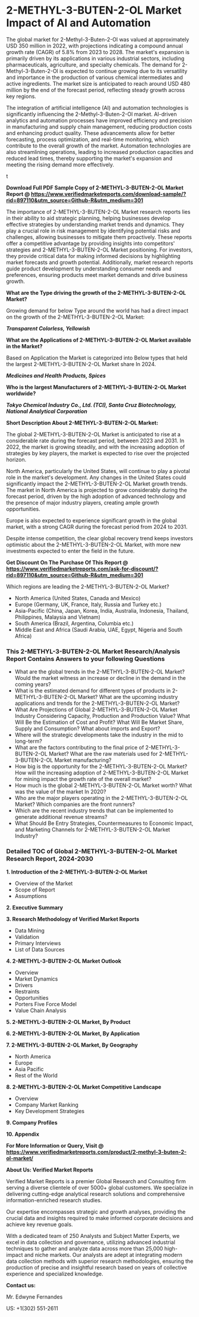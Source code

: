 <meta name="title" content="Global 2-METHYL-3-BUTEN-2-OL Market Impact of AI and Automation"><meta name="description" content="The global market for 2-Methyl-3-Buten-2-Ol was valued at approximately USD 350 million in 2022, with projections indicating a compound annual growth rate (CAGR) of 5."><meta name="title" content="2-METHYL-3-BUTEN-2-OL Market Size, Share, Scope, Trends, Growth, Opportunities, Analysis, Forecast"><h1>2-METHYL-3-BUTEN-2-OL Market Impact of AI and Automation</h1><p>The global market for 2-Methyl-3-Buten-2-Ol was valued at approximately USD 350 million in 2022, with projections indicating a compound annual growth rate (CAGR) of 5.8% from 2023 to 2028. The market's expansion is primarily driven by its applications in various industrial sectors, including pharmaceuticals, agriculture, and specialty chemicals. The demand for 2-Methyl-3-Buten-2-Ol is expected to continue growing due to its versatility and importance in the production of various chemical intermediates and active ingredients. The market size is anticipated to reach around USD 480 million by the end of the forecast period, reflecting steady growth across key regions.</p><p>The integration of artificial intelligence (AI) and automation technologies is significantly influencing the 2-Methyl-3-Buten-2-Ol market. AI-driven analytics and automation processes have improved efficiency and precision in manufacturing and supply chain management, reducing production costs and enhancing product quality. These advancements allow for better forecasting, process optimization, and real-time monitoring, which contribute to the overall growth of the market. Automation technologies are also streamlining operations, leading to increased production capacities and reduced lead times, thereby supporting the market's expansion and meeting the rising demand more effectively.</p>t</p><p id="" class=""><strong>Download Full PDF Sample Copy of 2-METHYL-3-BUTEN-2-OL Market Report @ <a href="https://www.verifiedmarketreports.com/download-sample/?rid=897110&utm_source=Github-R&utm_medium=301" target="_blank">https://www.verifiedmarketreports.com/download-sample/?rid=897110&utm_source=Github-R&utm_medium=301</a></strong></p><p>The importance of&nbsp;2-METHYL-3-BUTEN-2-OL Market research reports lies in their ability to aid strategic planning, helping businesses develop effective strategies by understanding market trends and dynamics. They play a crucial role in risk management by identifying potential risks and challenges, allowing businesses to mitigate them proactively. These reports offer a competitive advantage by providing insights into competitors' strategies and 2-METHYL-3-BUTEN-2-OL Market positioning. For investors, they provide critical data for making informed decisions by highlighting market forecasts and growth potential. Additionally, market research reports guide product development by understanding consumer needs and preferences, ensuring products meet market demands and drive business growth.</p><p><strong>What are the&nbsp;Type driving the growth of the 2-METHYL-3-BUTEN-2-OL Market?</strong></p><p id="" class="">Growing demand for below Type around the world has had a direct impact on the growth of the 2-METHYL-3-BUTEN-2-OL Market:</p><em><strong>Transparent Colorless, Yellowish</strong></em></p><strong>What are the&nbsp;Applications&nbsp;of 2-METHYL-3-BUTEN-2-OL Market available in the Market?</strong></p><p id="" class="">Based on Application the Market is categorized into Below types that held the largest 2-METHYL-3-BUTEN-2-OL Market share In 2024.</p><em><strong>Medicines and Health Products, Spices</strong></em></p><strong>Who is the largest Manufacturers of 2-METHYL-3-BUTEN-2-OL Market worldwide?</strong></p><p><em><strong>Tokyo Chemical Industry Co., Ltd. (TCI), Santa Cruz Biotechnology, National Analytical Corporation</strong></em></p><p id="" class=""><strong>Short Description About 2-METHYL-3-BUTEN-2-OL Market:</strong></p><p>The global 2-METHYL-3-BUTEN-2-OL Market is anticipated to rise at a considerable rate during the forecast period, between 2023 and 2031. In 2022, the market is growing steadily, and with the increasing adoption of strategies by key players, the market is expected to rise over the projected horizon.</p><p>North America, particularly the United States, will continue to play a pivotal role in the market's development. Any changes in the United States could significantly impact the 2-METHYL-3-BUTEN-2-OL Market growth trends. The market in North America is projected to grow considerably during the forecast period, driven by the high adoption of advanced technology and the presence of major industry players, creating ample growth opportunities.</p><p>Europe is also expected to experience significant growth in the global market, with a strong CAGR during the forecast period from 2024 to 2031.</p><p>Despite intense competition, the clear global recovery trend keeps investors optimistic about the 2-METHYL-3-BUTEN-2-OL Market, with more new investments expected to enter the field in the future.</p><p id="" class=""><strong>Get Discount On The Purchase Of This Report @ <a href="https://www.verifiedmarketreports.com/ask-for-discount/?rid=897110&utm_source=Github-R&utm_medium=301" target="_blank">https://www.verifiedmarketreports.com/ask-for-discount/?rid=897110&utm_source=Github-R&utm_medium=301</a></strong></p>Which regions are leading the 2-METHYL-3-BUTEN-2-OL Market?</p><ul><li>North America (United States, Canada and Mexico)</li><li>Europe (Germany, UK, France, Italy, Russia and Turkey etc.)</li><li>Asia-Pacific (China, Japan, Korea, India, Australia, Indonesia, Thailand, Philippines, Malaysia and Vietnam)</li><li>South America (Brazil, Argentina, Columbia etc.)</li><li>Middle East and Africa (Saudi Arabia, UAE, Egypt, Nigeria and South Africa)</li></ul><h3 id="" class="">This 2-METHYL-3-BUTEN-2-OL Market Research/Analysis Report Contains Answers to your following Questions</h3><ul><li>What are the global trends in the 2-METHYL-3-BUTEN-2-OL Market? Would the market witness an increase or decline in the demand in the coming years?</li><li>What is the estimated demand for different types of products in 2-METHYL-3-BUTEN-2-OL Market? What are the upcoming industry applications and trends for the 2-METHYL-3-BUTEN-2-OL Market?</li><li>What Are Projections of Global 2-METHYL-3-BUTEN-2-OL Market Industry Considering Capacity, Production and Production Value? What Will Be the Estimation of Cost and Profit? What Will Be Market Share, Supply and Consumption? What about imports and Export?</li><li>Where will the strategic developments take the industry in the mid to long-term?</li><li>What are the factors contributing to the final price of 2-METHYL-3-BUTEN-2-OL Market? What are the raw materials used for 2-METHYL-3-BUTEN-2-OL Market manufacturing?</li><li>How big is the opportunity for the 2-METHYL-3-BUTEN-2-OL Market? How will the increasing adoption of 2-METHYL-3-BUTEN-2-OL Market for mining impact the growth rate of the overall market?</li><li>How much is the global 2-METHYL-3-BUTEN-2-OL Market worth? What was the value of the market In 2020?</li><li>Who are the major players operating in the 2-METHYL-3-BUTEN-2-OL Market? Which companies are the front runners?</li><li>Which are the recent industry trends that can be implemented to generate additional revenue streams?</li><li>What Should Be Entry Strategies, Countermeasures to Economic Impact, and Marketing Channels for 2-METHYL-3-BUTEN-2-OL Market Industry?</li></ul><h3 id="" class="">Detailed TOC of Global 2-METHYL-3-BUTEN-2-OL Market Research Report, 2024-2030</h3><p id="" class=""><strong>1. Introduction of the 2-METHYL-3-BUTEN-2-OL Market</strong></p><ul><li>Overview of the Market</li><li>Scope of Report</li><li>Assumptions</li></ul><p id="" class=""><strong>2. Executive Summary</strong></p><p id="" class=""><strong>3. Research Methodology of Verified Market Reports</strong></p><ul><li>Data Mining</li><li>Validation</li><li>Primary Interviews</li><li>List of Data Sources</li></ul><p id="" class=""><strong>4. 2-METHYL-3-BUTEN-2-OL Market Outlook</strong></p><ul><li>Overview</li><li>Market Dynamics</li><li>Drivers</li><li>Restraints</li><li>Opportunities</li><li>Porters Five Force Model</li><li>Value Chain Analysis</li></ul><p id="" class=""><strong>5. 2-METHYL-3-BUTEN-2-OL Market, By Product</strong></p><p id="" class=""><strong>6. 2-METHYL-3-BUTEN-2-OL Market, By Application</strong></p><p id="" class=""><strong>7. 2-METHYL-3-BUTEN-2-OL Market, By Geography</strong></p><ul><li>North America</li><li>Europe</li><li>Asia Pacific</li><li>Rest of the World</li></ul><p id="" class=""><strong>8. 2-METHYL-3-BUTEN-2-OL Market Competitive Landscape</strong></p><ul><li>Overview</li><li>Company Market Ranking</li><li>Key Development Strategies</li></ul><p id="" class=""><strong>9. Company Profiles</strong></p><p id="" class=""><strong>10. Appendix</strong></p><p id="" class=""><strong>For More Information or Query, Visit @ <a href="https://www.verifiedmarketreports.com/product/2-methyl-3-buten-2-ol-market/" target="_blank">https://www.verifiedmarketreports.com/product/2-methyl-3-buten-2-ol-market/</a></strong></p><p id="" class=""><strong>About Us: Verified Market Reports</strong></p><p id="" class="">Verified Market Reports is a premier Global Research and Consulting firm serving a diverse clientele of over 5000+ global customers. We specialize in delivering cutting-edge analytical research solutions and comprehensive information-enriched research studies.</p><p id="" class="">Our expertise encompasses strategic and growth analyses, providing the crucial data and insights required to make informed corporate decisions and achieve key revenue goals.</p><p id="" class="">With a dedicated team of 250 Analysts and Subject Matter Experts, we excel in data collection and governance, utilizing advanced industrial techniques to gather and analyze data across more than 25,000 high-impact and niche markets. Our analysts are adept at integrating modern data collection methods with superior research methodologies, ensuring the production of precise and insightful research based on years of collective experience and specialized knowledge.</p><p id="" class=""><strong>Contact us:</strong></p><p id="" class="">Mr. Edwyne Fernandes</p><p id="" class="">US: +1(302) 551-2611</p>